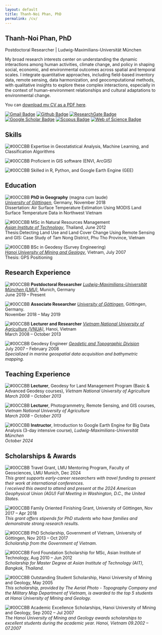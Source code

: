 ```yaml
---
layout: default
title: Thanh-Noi Phan, PhD
permalink: /cv/
---
```


## Thanh-Noi Phan, PhD
Postdoctoral Researcher | Ludwig-Maximilians-Universität München

My broad research interests center on understanding the dynamic interactions among human activities, climate change, and policy in shaping social, economic, and environmental outcomes across spatial and temporal scales. I integrate quantitative approaches, including field-based inventory data, remote sensing, data harmonization, and geocomputational methods, with qualitative insights to explore these complex interactions, especially in the context of human-environment relationships and cultural adaptations to environmental change.

You can [download my CV as a PDF here](assets/files/cv.pdf).

[![Gmail Badge](https://img.shields.io/badge/-Email-c14438?style=flat&logo=Gmail&logoColor=white&link=mailto:phanthanhnoi@gmail.com)](mailto:phanthanhnoi@gmail.com) 
[![Github Badge](https://img.shields.io/badge/-GitHub-grey?style=flat&logo=github&logoColor=white&link=https://github.com/thanhnoiphan/)](https://www.github.com/thanhnoiphan/) 
[![ResearchGate Badge](https://img.shields.io/badge/-ResearchGate-00ccbb?style=flat&logo=ResearchGate&logoColor=white&link=https://www.researchgate.net/profile/Thanh-Noi-Phan)](https://www.researchgate.net/profile/Thanh-Noi-Phan) 
[![Google Scholar Badge](https://img.shields.io/badge/-Google_Scholar-4285F4?style=flat&logo=Google-Scholar&logoColor=white&link=https://scholar.google.com/citations?user=dGQgwH0AAAAJ&hl=en&oi=ao)](https://scholar.google.com/citations?user=dGQgwH0AAAAJ&hl=en&oi=ao) 
[![Scopus Badge](https://img.shields.io/badge/-Scopus-FF6F00?style=flat&logo=Elsevier&logoColor=white&link=https://www.scopus.com/authid/detail.uri?authorId=58706107200)](https://www.scopus.com/authid/detail.uri?authorId=58706107200)
[![Web of Science Badge](https://img.shields.io/badge/-Web_of_Science-7030A0?style=flat&logo=Clarivate&logoColor=white&link=https://www.webofscience.com/wos/author/record/AAD-9789-2019)](https://www.webofscience.com/wos/author/record/AAD-9789-2019)


## <i class="fa fa-lightbulb"></i> Skills
![#00CCBB](https://placehold.co/10x10/00CCBB/00CCBB.png) Expertise in Geostatistical Analysis, Machine Learning, and Classification Algorithms 

![#00CCBB](https://placehold.co/10x10/00CCBB/00CCBB.png) Proficient in GIS software (ENVI, ArcGIS)  

![#00CCBB](https://placehold.co/10x10/00CCBB/00CCBB.png) Skilled in R, Python, and Google Earth Engine (GEE)  

## <i class="fa fa-graduation-cap"></i> Education

![#00CCBB](https://placehold.co/10x10/00CCBB/00CCBB.png) **PhD in Geography** (magna cum laude) <br> 
*[University of Göttingen](https://www.uni-goettingen.de/)*, Germany, November 2018 <br> 
Dissertation: Air Surface Temperature Estimation Using MODIS Land Surface Temperature Data in Northwest Vietnam

![#00CCBB](https://placehold.co/10x10/00CCBB/00CCBB.png) MSc in Natural Resources Management <br> 
*[Asian Institute of Technology](https://ait.ac.th/)*, Thailand, June 2012 <br> 
Thesis:Detecting Land Use and Land Cover Change Using Remote Sensing and GIS: Case Study of Tam Nong District, Phu Tho Province, Vietnam

![#00CCBB](https://placehold.co/10x10/00CCBB/00CCBB.png) BSc in Geodesy (Survey Engineering) <br> 
*[Hanoi University of Mining and Geology](https://humg.edu.vn/en/Pages/home.aspx)*, Vietnam, July 2007 <br> 
Thesis: GPS Positioning

## Research Experience

![#00CCBB](https://placehold.co/10x10/00CCBB/00CCBB.png) **Postdoctoral Researcher**
*[Ludwig-Maximilians-Universität München (LMU)](https://www.geo.lmu.de/geographie/de/personen/)*, Munich, Germany <br>
June 2019 – Present

![#00CCBB](https://placehold.co/10x10/00CCBB/00CCBB.png) **Associate Researcher**
*[University of Göttingen](https://www.uni-goettingen.de/)*, Göttingen, Germany. <br>
November 2018 – May 2019
  

![#00CCBB](https://placehold.co/10x10/00CCBB/00CCBB.png) **Lecturer and Researcher**
*[Vietnam National University of Agriculture (VNUA)](https://eng.vnua.edu.vn/)*, Hanoi, Vietnam <br>
March 2008 – October 2013


![#00CCBB](https://placehold.co/10x10/00CCBB/00CCBB.png) Geodesy Engineer
*[Geodetic and Topographic Division]()* <br> 
July 2007 – February 2008 <br> 
*Specialized in marine geospatial data acquisition and bathymetric mapping.*


## Teaching Experience

![#00CCBB](https://placehold.co/10x10/00CCBB/00CCBB.png) **Lecturer**, Geodesy for Land Management Program (Basic & Advanced Geodesy courses), *Vietnam National University of Agriculture*  
  _March 2008 – October 2013_

![#00CCBB](https://placehold.co/10x10/00CCBB/00CCBB.png) **Lecturer**, Photogrammetry, Remote Sensing, and GIS courses, *Vietnam National University of Agriculture*  
  _March 2008 – October 2013_

![#00CCBB](https://placehold.co/10x10/00CCBB/00CCBB.png) **Instructor**, Introduction to Google Earth Engine for Big Data Analysis (3-day intensive course), *Ludwig-Maximilians-Universität München*  
  _October 2024_

## <i class="fa fa-trophy"></i> Scholarships & Awards

![#00CCBB](https://placehold.co/10x10/00CCBB/00CCBB.png) Travel Grant, LMU Mentoring Program, Faculty of Geosciences, LMU Munich, Dec 2024 <br> 
*This grant supports early-career researchers with travel funding to present their work at international conferences*. <br> 
*I received this award to attend and present at the 2024 American Geophysical Union (AGU) Fall Meeting in Washington, D.C., the United States.*

![#00CCBB](https://placehold.co/10x10/00CCBB/00CCBB.png) Family Oriented Finishing Grant, University of Göttingen, Nov 2017 – Apr 2018 <br> 
*This grant offers stipends for PhD students who have families and demonstrate strong research results.*

![#00CCBB](https://placehold.co/10x10/00CCBB/00CCBB.png) PhD Scholarship, Government of Vietnam, University of Göttingen, Nov 2013 – Oct 2017 <br> 
*Scholarship from the Government of Vietnam.*

![#00CCBB](https://placehold.co/10x10/00CCBB/00CCBB.png) Ford Foundation Scholarship for MSc, Asian Institute of Technology, Aug 2010 – Jun 2012 <br> 
*Scholarship for Master Degree at Asian Institute of Technology (AIT), Bangkok, Thailand.*

![#00CCBB](https://placehold.co/10x10/00CCBB/00CCBB.png) Outstanding Student Scholarship, Hanoi University of Mining and Geology, May 2005  <br> 
*This scholarship, provided by The Aerial Photo - Topography Company and the Military Map Department of Vietnam, is awarded to the top 5 students at Hanoi University of Mining and Geology.*

![#00CCBB](https://placehold.co/10x10/00CCBB/00CCBB.png) Academic Excellence Scholarships, Hanoi University of Mining and Geology, Sep 2002 – Jul 2007 <br> 
*The Hanoi University of Mining and Geology awards scholarships to excellent students during the academic year. Hanoi, Vietnam 09.2002 – 07.2007*
